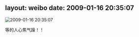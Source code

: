 layout: weibo
date: 2009-01-16 20:35:07
---
<meta name="referrer" content="no-referrer" />

<img src="/images/renren.ico" style="float: left;"/>2009-01-16 20:35:07

等的人心焦气躁！！

